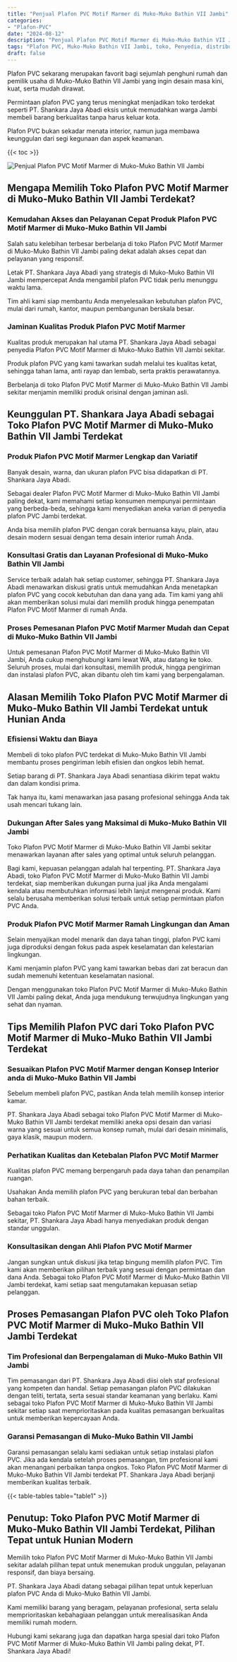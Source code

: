 ```yaml
---
title: "Penjual Plafon PVC Motif Marmer di Muko-Muko Bathin VII Jambi"
categories: 
- "Plafon-PVC"
date: "2024-08-12"
description: "Penjual Plafon PVC Motif Marmer di Muko-Muko Bathin VII Jambi bagi hunian, perkantoran, serta gerai. Material berkualitas, pilihan motif, variasi warna menarik, beserta layanan penempatan ditangani oleh tim ahli dan jaminan resmi!|Jasa penjualan Plafon PVC Motif Marmer di Muko-Muko Bathin VII Jambi bagi kebutuhan hunian, perkantoran, atau gerai, beserta produk berkualitas dan penempatan oleh tim ahli serta garansi resmi.|Solusi Plafon PVC Motif Marmer di Muko-Muko Bathin VII Jambi yang terbukti bagi tempat tinggal, kantor, dan toko, bersama plafon unggulan dan penempatan dikerjakan oleh tenaga ahli berpengalaman dan kepastian resmi.|Distribusi Plafon PVC Motif Marmer di Muko-Muko Bathin VII Jambi untuk rumah, office, serta gerai, beserta material terbaik dan instalasi oleh teknisi profesional, lengkap beserta kepastian resmi.}"
tags: "Plafon PVC, Muko-Muko Bathin VII Jambi, toko, Penyedia, distributor"
draft: false
---
```


Plafon PVC sekarang merupakan favorit bagi sejumlah penghuni rumah dan pemilik usaha di Muko-Muko Bathin VII Jambi yang ingin desain masa kini, kuat, serta mudah dirawat.

Permintaan plafon PVC yang terus meningkat menjadikan toko terdekat seperti PT. Shankara Jaya Abadi eksis untuk memudahkan warga Jambi membeli barang berkualitas tanpa harus keluar kota.

Plafon PVC bukan sekadar menata interior, namun juga membawa keunggulan dari segi kegunaan dan aspek keamanan.

{{< toc >}}

![Penjual Plafon PVC Motif Marmer di Muko-Muko Bathin VII Jambi](/images/Plafon-PVC/Penjual-Plafon-PVC-Motif-Marmer-di-Muko-Muko-Bathin-VII-Jambi.png)


## Mengapa Memilih Toko Plafon PVC Motif Marmer di Muko-Muko Bathin VII Jambi Terdekat?

### Kemudahan Akses dan Pelayanan Cepat Produk Plafon PVC Motif Marmer di Muko-Muko Bathin VII Jambi

Salah satu kelebihan terbesar berbelanja di toko Plafon PVC Motif Marmer di Muko-Muko Bathin VII Jambi paling dekat adalah akses cepat dan pelayanan yang responsif.

Letak PT. Shankara Jaya Abadi yang strategis di Muko-Muko Bathin VII Jambi mempercepat Anda mengambil plafon PVC tidak perlu menunggu waktu lama.

Tim ahli kami siap membantu Anda menyelesaikan kebutuhan plafon PVC, mulai dari rumah, kantor, maupun pembangunan berskala besar.

### Jaminan Kualitas Produk Plafon PVC Motif Marmer

Kualitas produk merupakan hal utama PT. Shankara Jaya Abadi sebagai penyedia Plafon PVC Motif Marmer di Muko-Muko Bathin VII Jambi sekitar.

Produk plafon PVC yang kami tawarkan sudah melalui tes kualitas ketat, sehingga tahan lama, anti rayap dan lembab, serta praktis perawatannya.

Berbelanja di toko Plafon PVC Motif Marmer di Muko-Muko Bathin VII Jambi sekitar menjamin memiliki produk orisinal dengan jaminan asli.

## Keunggulan PT. Shankara Jaya Abadi sebagai Toko Plafon PVC Motif Marmer di Muko-Muko Bathin VII Jambi Terdekat

### Produk Plafon PVC Motif Marmer Lengkap dan Variatif

Banyak desain, warna, dan ukuran plafon PVC bisa didapatkan di PT. Shankara Jaya Abadi.

Sebagai dealer Plafon PVC Motif Marmer di Muko-Muko Bathin VII Jambi paling dekat, kami memahami setiap konsumen mempunyai permintaan yang berbeda-beda, sehingga kami menyediakan aneka varian di penyedia plafon PVC Jambi terdekat.

Anda bisa memilih plafon PVC dengan corak bernuansa kayu, plain, atau desain modern sesuai dengan tema desain interior rumah Anda.

### Konsultasi Gratis dan Layanan Profesional di Muko-Muko Bathin VII Jambi

Service terbaik adalah hak setiap customer, sehingga PT. Shankara Jaya Abadi menawarkan diskusi gratis untuk memudahkan Anda menetapkan plafon PVC yang cocok kebutuhan dan dana yang ada. Tim kami yang ahli akan memberikan solusi mulai dari memilih produk hingga penempatan Plafon PVC Motif Marmer di rumah Anda.

### Proses Pemesanan Plafon PVC Motif Marmer Mudah dan Cepat di Muko-Muko Bathin VII Jambi

Untuk pemesanan Plafon PVC Motif Marmer di Muko-Muko Bathin VII Jambi, Anda cukup menghubungi kami lewat WA, atau datang ke toko. Seluruh proses, mulai dari konsultasi, memilih produk, hingga pengiriman dan instalasi plafon PVC, akan dibantu oleh tim kami yang berpengalaman.

## Alasan Memilih Toko Plafon PVC Motif Marmer di Muko-Muko Bathin VII Jambi Terdekat untuk Hunian Anda

### Efisiensi Waktu dan Biaya

Membeli di toko plafon PVC terdekat di Muko-Muko Bathin VII Jambi membantu proses pengiriman lebih efisien dan ongkos lebih hemat.

Setiap barang di PT. Shankara Jaya Abadi senantiasa dikirim tepat waktu dan dalam kondisi prima.

Tak hanya itu, kami menawarkan jasa pasang profesional sehingga Anda tak usah mencari tukang lain.

### Dukungan After Sales yang Maksimal di Muko-Muko Bathin VII Jambi

Toko Plafon PVC Motif Marmer di Muko-Muko Bathin VII Jambi sekitar menawarkan layanan after sales yang optimal untuk seluruh pelanggan.

Bagi kami, kepuasan pelanggan adalah hal terpenting. PT. Shankara Jaya Abadi, toko Plafon PVC Motif Marmer di Muko-Muko Bathin VII Jambi terdekat, siap memberikan dukungan purna jual jika Anda mengalami kendala atau membutuhkan informasi lebih lanjut mengenai produk. Kami selalu berusaha memberikan solusi terbaik untuk setiap permintaan plafon PVC Anda.

### Produk Plafon PVC Motif Marmer Ramah Lingkungan dan Aman

Selain menyajikan model menarik dan daya tahan tinggi, plafon PVC kami juga diproduksi dengan fokus pada aspek keselamatan dan kelestarian lingkungan.

Kami menjamin plafon PVC yang kami tawarkan bebas dari zat beracun dan sudah memenuhi ketentuan keselamatan nasional.

Dengan menggunakan toko Plafon PVC Motif Marmer di Muko-Muko Bathin VII Jambi paling dekat, Anda juga mendukung terwujudnya lingkungan yang sehat dan nyaman.

## Tips Memilih Plafon PVC dari Toko Plafon PVC Motif Marmer di Muko-Muko Bathin VII Jambi Terdekat

### Sesuaikan Plafon PVC Motif Marmer dengan Konsep Interior anda di Muko-Muko Bathin VII Jambi

Sebelum membeli plafon PVC, pastikan Anda telah memilih konsep interior kamar.

PT. Shankara Jaya Abadi sebagai toko Plafon PVC Motif Marmer di Muko-Muko Bathin VII Jambi terdekat memiliki aneka opsi desain dan variasi warna yang sesuai untuk semua konsep rumah, mulai dari desain minimalis, gaya klasik, maupun modern.

### Perhatikan Kualitas dan Ketebalan Plafon PVC Motif Marmer

Kualitas plafon PVC memang berpengaruh pada daya tahan dan penampilan ruangan.

Usahakan Anda memilih plafon PVC yang berukuran tebal dan berbahan bahan terbaik.

Sebagai toko Plafon PVC Motif Marmer di Muko-Muko Bathin VII Jambi sekitar, PT. Shankara Jaya Abadi hanya menyediakan produk dengan standar unggulan.

### Konsultasikan dengan Ahli Plafon PVC Motif Marmer

Jangan sungkan untuk diskusi jika tetap bingung memilih plafon PVC. Tim kami akan memberikan pilihan terbaik yang sesuai dengan permintaan dan dana Anda. Sebagai toko Plafon PVC Motif Marmer di Muko-Muko Bathin VII Jambi terdekat, kami setiap saat mengutamakan kepuasan setiap pelanggan.

## Proses Pemasangan Plafon PVC oleh Toko Plafon PVC Motif Marmer di Muko-Muko Bathin VII Jambi Terdekat

### Tim Profesional dan Berpengalaman di Muko-Muko Bathin VII Jambi

Tim pemasangan dari PT. Shankara Jaya Abadi diisi oleh staf profesional yang kompeten dan handal. Setiap pemasangan plafon PVC dilakukan dengan teliti, tertata, serta sesuai standar keamanan yang berlaku. Kami sebagai toko Plafon PVC Motif Marmer di Muko-Muko Bathin VII Jambi sekitar setiap saat memprioritaskan pada kualitas pemasangan berkualitas untuk memberikan kepercayaan Anda.

### Garansi Pemasangan di Muko-Muko Bathin VII Jambi

Garansi pemasangan selalu kami sediakan untuk setiap instalasi plafon PVC. Jika ada kendala setelah proses pemasangan, tim profesional kami akan menangani perbaikan tanpa ongkos. Toko Plafon PVC Motif Marmer di Muko-Muko Bathin VII Jambi terdekat PT. Shankara Jaya Abadi berjanji memberikan kualitas terbaik.

{{< table-tables table="table1" >}}

## Penutup: Toko Plafon PVC Motif Marmer di Muko-Muko Bathin VII Jambi Terdekat, Pilihan Tepat untuk Hunian Modern

Memilih toko Plafon PVC Motif Marmer di Muko-Muko Bathin VII Jambi sekitar adalah pilihan tepat untuk menemukan produk unggulan, pelayanan responsif, dan biaya bersaing.

PT. Shankara Jaya Abadi datang sebagai pilihan tepat untuk keperluan plafon PVC Anda di Muko-Muko Bathin VII Jambi.

Kami memiliki barang yang beragam, pelayanan profesional, serta selalu memprioritaskan kebahagiaan pelanggan untuk merealisasikan Anda memiliki rumah modern.

Hubungi kami sekarang juga dan dapatkan harga spesial dari toko Plafon PVC Motif Marmer di Muko-Muko Bathin VII Jambi paling dekat, PT. Shankara Jaya Abadi!
